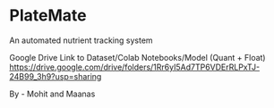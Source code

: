 # PlateMate
An automated nutrient tracking system

Google Drive Link to Dataset/Colab Notebooks/Model (Quant + Float)
https://drive.google.com/drive/folders/1Rr6yI5Ad7TP6VDErRLPxTJ-24B99_3h9?usp=sharing

By - Mohit and Maanas
